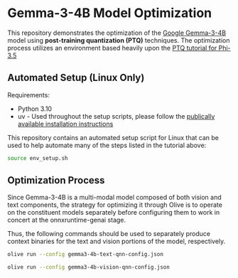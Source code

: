 # Gemma-3-4B Model Optimization

This repository demonstrates the optimization of the [Google Gemma-3-4B](https://huggingface.co/google/gemma-3-4b-it) model using **post-training quantization (PTQ)** techniques. The optimization process utilizes an environment based heavily upon the [PTQ tutorial for Phi-3.5](https://github.com/CodeLinaro/Olive/blob/main/examples/phi3_5/README.md)

## Automated Setup (Linux Only)

Requirements:
* Python 3.10
* uv - Used throughout the setup scripts, please follow the [publically available installation instructions](https://docs.astral.sh/uv/getting-started/installation/#installation-methods)

This repository contains an automated setup script for Linux that can be used to help automate many of the steps listed in the tutorial above:

```bash
source env_setup.sh
```

## Optimization Process

Since Gemma-3-4B is a multi-modal model composed of both vision and text components, the strategy for optimizing it through Olive is to operate on the constituent models separately before configuring them to work in concert at the onnxruntime-genai stage.

Thus, the following commands should be used to separately produce context binaries for the text and vision portions of the model, respectively.

```bash
olive run --config gemma3-4b-text-qnn-config.json
```

```bash
olive run --config gemma3-4b-vision-qnn-config.json
```
